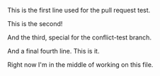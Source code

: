 This is the first line used for the pull request test.

This is the second!

And the third, special for the conflict-test branch.

And a final fourth line. This is it.

Right now I'm in the middle of working on this file.